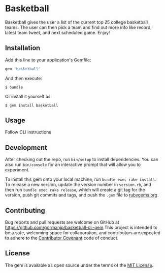 # Basketball

Basketball gives the user a list of the current top 25 college basketball teams.  The user can then pick a team and find out more info like record, latest team tweet, and next scheduled game.  Enjoy!

## Installation

Add this line to your application's Gemfile:

```ruby
gem 'basketball'
```

And then execute:

    $ bundle

Or install it yourself as:

    $ gem install basketball

## Usage

Follow CLI instructions

## Development

After checking out the repo, run `bin/setup` to install dependencies. You can also run `bin/console` for an interactive prompt that will allow you to experiment.

To install this gem onto your local machine, run `bundle exec rake install`. To release a new version, update the version number in `version.rb`, and then run `bundle exec rake release`, which will create a git tag for the version, push git commits and tags, and push the `.gem` file to [rubygems.org](https://rubygems.org).

## Contributing

Bug reports and pull requests are welcome on GitHub at https://github.com/gormanjp/basketball-cli-gem This project is intended to be a safe, welcoming space for collaboration, and contributors are expected to adhere to the [Contributor Covenant](http://contributor-covenant.org) code of conduct.


## License

The gem is available as open source under the terms of the [MIT License](http://opensource.org/licenses/MIT).

